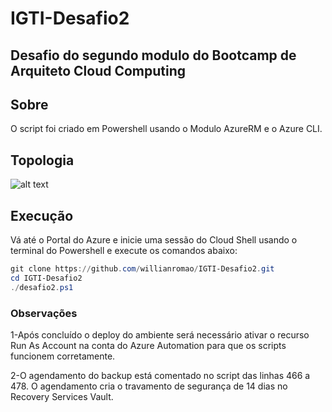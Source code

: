 ﻿# IGTI-Desafio2

## Desafio do segundo modulo do Bootcamp de Arquiteto Cloud Computing

## Sobre

O script foi criado em Powershell usando o Modulo AzureRM e o Azure CLI. 

## Topologia

![alt text](https://willianromaocursos.blob.core.windows.net/public/IGTI-Desafio2.png)

## Execução

Vá até o Portal do Azure e inicie uma sessão do Cloud Shell usando o terminal do Powershell e execute os comandos abaixo:

```powershell
git clone https://github.com/willianromao/IGTI-Desafio2.git
cd IGTI-Desafio2
./desafio2.ps1
```

### Observações

1-Após concluído o deploy do ambiente será necessário ativar o recurso Run As Account na conta do Azure Automation para que os scripts funcionem corretamente.

2-O agendamento do backup está comentado no script das linhas 466 a 478. O agendamento cria o travamento de segurança de 14 dias no Recovery Services Vault.
